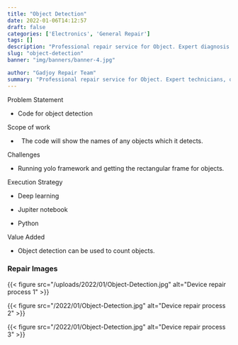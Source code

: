 ```yaml
---
title: "Object Detection"
date: 2022-01-06T14:12:57
draft: false
categories: ['Electronics', 'General Repair']
tags: []
description: "Professional repair service for Object. Expert diagnosis and quality repairs in Bangalore."
slug: "object-detection"
banner: "img/banners/banner-4.jpg"

author: "Gadjoy Repair Team"
summary: "Professional repair service for Object. Expert technicians, quality parts, warranty included."
---
```


Problem Statement 

- Code for object detection

Scope of work

- &nbsp; The code will show the names of any objects which it detects.

Challenges

- Running yolo framework and getting the rectangular frame for objects.

Execution Strategy 

- Deep learning 

- Jupiter notebook 

- Python

Value Added 

- Object detection can be used to count objects.

### Repair Images

{{< figure src="/uploads/2022/01/Object-Detection.jpg" alt="Device repair process 1" >}}

{{< figure src="/2022/01/Object-Detection.jpg" alt="Device repair process 2" >}}

{{< figure src="/2022/01/Object-Detection.jpg" alt="Device repair process 3" >}}

